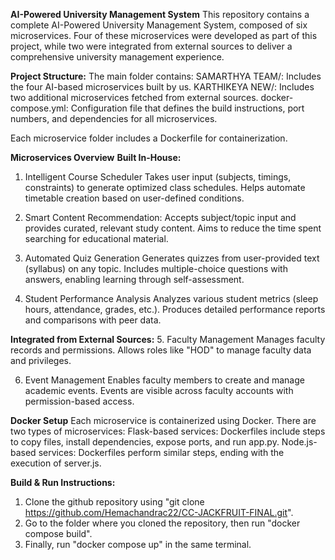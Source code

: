 **AI-Powered University Management System**
This repository contains a complete AI-Powered University Management System, composed of six microservices. Four of these microservices were developed as part of this project, 
while two were integrated from external sources to deliver a comprehensive university management experience.

**Project Structure:**
The main folder contains:
SAMARTHYA TEAM/: Includes the four AI-based microservices built by us.
KARTHIKEYA NEW/: Includes two additional microservices fetched from external sources.
docker-compose.yml: Configuration file that defines the build instructions, port numbers, and dependencies for all microservices.

Each microservice folder includes a Dockerfile for containerization.

**Microservices Overview**
**Built In-House:**
1. Intelligent Course Scheduler
Takes user input (subjects, timings, constraints) to generate optimized class schedules.
Helps automate timetable creation based on user-defined conditions.

2. Smart Content Recommendation:
Accepts subject/topic input and provides curated, relevant study content.
Aims to reduce the time spent searching for educational material.

3. Automated Quiz Generation
Generates quizzes from user-provided text (syllabus) on any topic.
Includes multiple-choice questions with answers, enabling learning through self-assessment.

4. Student Performance Analysis
Analyzes various student metrics (sleep hours, attendance, grades, etc.).
Produces detailed performance reports and comparisons with peer data.

**Integrated from External Sources:**
5. Faculty Management
Manages faculty records and permissions.
Allows roles like "HOD" to manage faculty data and privileges.

6. Event Management
Enables faculty members to create and manage academic events.
Events are visible across faculty accounts with permission-based access.

**Docker Setup**
Each microservice is containerized using Docker. There are two types of microservices:
Flask-based services: Dockerfiles include steps to copy files, install dependencies, expose ports, and run app.py.
Node.js-based services: Dockerfiles perform similar steps, ending with the execution of server.js.

**Build & Run Instructions:**
1. Clone the github repository using "git clone https://github.com/Hemachandrac22/CC-JACKFRUIT-FINAL.git".
2. Go to the folder where you cloned the repository, then run "docker compose build".
3. Finally, run "docker compose up" in the same terminal.
